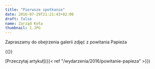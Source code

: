 ```yaml
---
title: "Pierwsze spotkanie"
date: 2016-07-29T21:21:43+02:00
draft: false
name: Zarząd Koła
thumbnail: 1.JPG
---
```


Zapraszamy do obejrzenia galerii zdjęć z powitania Papieża

<!--more-->

{{<gallery>}}

[Przeczytaj artykuł]({{< ref "/wydarzenia/2016/powitanie-papieza" >}})
